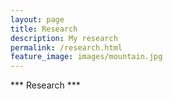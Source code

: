 ```yaml
---
layout: page
title: Research
description: My research
permalink: /research.html
feature_image: images/mountain.jpg
---
```


*** Research ***
